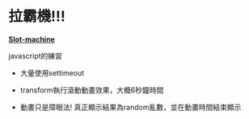 # 拉霸機!!!


**[Slot-machine](https://shikai1997.github.io/Slot-machine/)**

javascript的練習

* 大量使用settimeout

* transform執行滾動動畫效果，大概6秒鐘時間

* 動畫只是障眼法!  真正顯示結果為random亂數，並在動畫時間結束顯示
